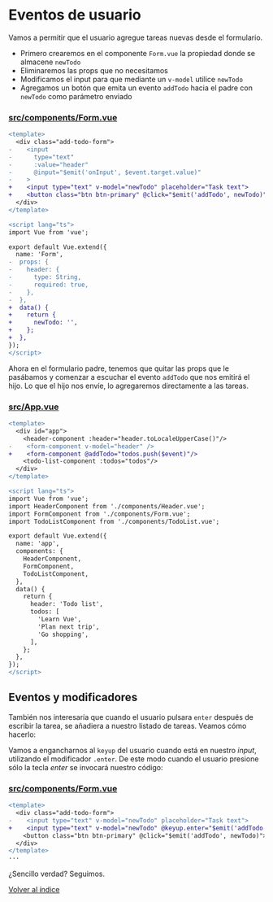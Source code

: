 # Eventos de usuario

Vamos a permitir que el usuario agregue tareas nuevas desde el formulario.

- Primero crearemos en el componente `Form.vue` la propiedad donde se almacene `newTodo`
- Eliminaremos las props que no necesitamos
- Modificamos el input para que mediante un `v-model` utilice `newTodo`
- Agregamos un botón que emita un evento `addTodo` hacia el padre con `newTodo` como parámetro enviado

### [src/components/Form.vue](./src/components/Form.vue)

```diff
<template>
  <div class="add-todo-form">
-    <input
-      type="text"
-      :value="header"
-      @input="$emit('onInput', $event.target.value)"
-    >
+    <input type="text" v-model="newTodo" placeholder="Task text">
+    <button class="btn btn-primary" @click="$emit('addTodo', newTodo)">Add task</button>
  </div>
</template>

<script lang="ts">
import Vue from 'vue';

export default Vue.extend({
  name: 'Form',
-  props: {
-    header: {
-      type: String,
-      required: true,
-    },
-  },
+  data() {
+    return {
+      newTodo: '',
+    };
+  },
});
</script>

```

Ahora en el formulario padre, tenemos que quitar las props que le pasábamos y comenzar a escuchar el evento `addTodo` que nos emitirá el hijo. Lo que el hijo nos envíe, lo agregaremos directamente a las tareas.

### [src/App.vue](./src/App.vue)

```diff
<template>
  <div id="app">
    <header-component :header="header.toLocaleUpperCase()"/>
-    <form-component v-model="header" />
+    <form-component @addTodo="todos.push($event)"/>
    <todo-list-component :todos="todos"/>
  </div>
</template>

<script lang="ts">
import Vue from 'vue';
import HeaderComponent from './components/Header.vue';
import FormComponent from './components/Form.vue';
import TodoListComponent from './components/TodoList.vue';

export default Vue.extend({
  name: 'app',
  components: {
    HeaderComponent,
    FormComponent,
    TodoListComponent,
  },
  data() {
    return {
      header: 'Todo list',
      todos: [
        'Learn Vue',
        'Plan next trip',
        'Go shopping',
      ],
    };
  },
});
</script>

```

## Eventos y modificadores

También nos interesaría que cuando el usuario pulsara `enter` después de escribir la tarea, se añadiera a nuestro listado de tareas. Veamos cómo hacerlo:

Vamos a engancharnos al `keyup` del usuario cuando está en nuestro *input*, utilizando el modificador `.enter`. De este modo cuando el usuario presione sólo la tecla *enter* se invocará nuestro código:

### [src/components/Form.vue](./src/components/Form.vue)

```diff
<template>
  <div class="add-todo-form">
-    <input type="text" v-model="newTodo" placeholder="Task text">
+    <input type="text" v-model="newTodo" @keyup.enter="$emit('addTodo', newTodo)" placeholder="Task text">
    <button class="btn btn-primary" @click="$emit('addTodo', newTodo)">Add task</button>
  </div>
</template>
···
```

¿Sencillo verdad? Seguimos.

[Volver al índice](../README_ES.md/#agenda)
